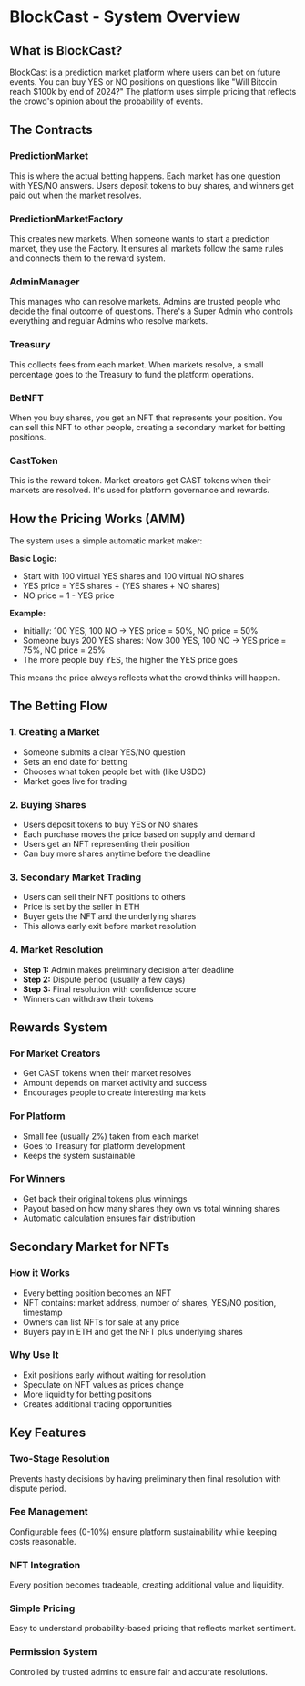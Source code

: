 # BlockCast - System Overview

## What is BlockCast?

BlockCast is a prediction market platform where users can bet on future events. You can buy YES or NO positions on questions like "Will Bitcoin reach $100k by end of 2024?" The platform uses simple pricing that reflects the crowd's opinion about the probability of events.

## The Contracts

### PredictionMarket
This is where the actual betting happens. Each market has one question with YES/NO answers. Users deposit tokens to buy shares, and winners get paid out when the market resolves.

### PredictionMarketFactory  
This creates new markets. When someone wants to start a prediction market, they use the Factory. It ensures all markets follow the same rules and connects them to the reward system.

### AdminManager
This manages who can resolve markets. Admins are trusted people who decide the final outcome of questions. There's a Super Admin who controls everything and regular Admins who resolve markets.

### Treasury
This collects fees from each market. When markets resolve, a small percentage goes to the Treasury to fund the platform operations.

### BetNFT
When you buy shares, you get an NFT that represents your position. You can sell this NFT to other people, creating a secondary market for betting positions.

### CastToken
This is the reward token. Market creators get CAST tokens when their markets are resolved. It's used for platform governance and rewards.

## How the Pricing Works (AMM)

The system uses a simple automatic market maker:

**Basic Logic:**
- Start with 100 virtual YES shares and 100 virtual NO shares
- YES price = YES shares ÷ (YES shares + NO shares)
- NO price = 1 - YES price

**Example:**
- Initially: 100 YES, 100 NO → YES price = 50%, NO price = 50%
- Someone buys 200 YES shares: Now 300 YES, 100 NO → YES price = 75%, NO price = 25%
- The more people buy YES, the higher the YES price goes

This means the price always reflects what the crowd thinks will happen.

## The Betting Flow

### 1. Creating a Market
- Someone submits a clear YES/NO question
- Sets an end date for betting
- Chooses what token people bet with (like USDC)
- Market goes live for trading

### 2. Buying Shares
- Users deposit tokens to buy YES or NO shares
- Each purchase moves the price based on supply and demand
- Users get an NFT representing their position
- Can buy more shares anytime before the deadline

### 3. Secondary Market Trading
- Users can sell their NFT positions to others
- Price is set by the seller in ETH
- Buyer gets the NFT and the underlying shares
- This allows early exit before market resolution

### 4. Market Resolution
- **Step 1:** Admin makes preliminary decision after deadline
- **Step 2:** Dispute period (usually a few days)
- **Step 3:** Final resolution with confidence score
- Winners can withdraw their tokens

## Rewards System

### For Market Creators
- Get CAST tokens when their market resolves
- Amount depends on market activity and success
- Encourages people to create interesting markets

### For Platform
- Small fee (usually 2%) taken from each market
- Goes to Treasury for platform development
- Keeps the system sustainable

### For Winners
- Get back their original tokens plus winnings
- Payout based on how many shares they own vs total winning shares
- Automatic calculation ensures fair distribution

## Secondary Market for NFTs

### How it Works
- Every betting position becomes an NFT
- NFT contains: market address, number of shares, YES/NO position, timestamp
- Owners can list NFTs for sale at any price
- Buyers pay in ETH and get the NFT plus underlying shares

### Why Use It
- Exit positions early without waiting for resolution
- Speculate on NFT values as prices change
- More liquidity for betting positions
- Creates additional trading opportunities

## Key Features

### Two-Stage Resolution
Prevents hasty decisions by having preliminary then final resolution with dispute period.

### Fee Management
Configurable fees (0-10%) ensure platform sustainability while keeping costs reasonable.

### NFT Integration
Every position becomes tradeable, creating additional value and liquidity.

### Simple Pricing
Easy to understand probability-based pricing that reflects market sentiment.

### Permission System
Controlled by trusted admins to ensure fair and accurate resolutions.
